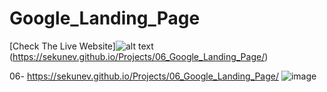 # Google_Landing_Page

[Check The Live Website]![alt text](https://images.emojiterra.com/google/android-11/512px/27a1.png)(https://sekunev.github.io/Projects/06_Google_Landing_Page/)

06- https://sekunev.github.io/Projects/06_Google_Landing_Page/
![image](https://user-images.githubusercontent.com/101554737/184587683-eeeb960c-d3d0-4fe7-b0db-6daea6aa3515.png)
